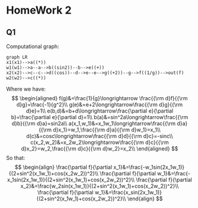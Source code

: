 # HomeWork 2

## Q1

Computational graph:

```mermaid
graph LR
x1(x1)-->a((*))
w1(w1)-->a--a-->b((sin2))--b-->e((+))
x2(x2)-->c--c-->d((cos))--d-->e--e-->g((+2))--g-->f((1/g))-->out(f)
w2(w2)-->c((*))
```

Where we have:
$$
\begin{aligned}
f(g)&=\frac{1}{g}\longrightarrow \frac{{\rm d}f}{{\rm d}g}=\frac{-1}{g^2}\\
g(e)&=e+2\longrightarrow\frac{{\rm d}g}{{\rm d}e}=1\\
e(b,d)&=b+d\longrightarrow\frac{\partial e}{\partial b}=\frac{\partial e}{\partial d}=1\\
b(a)&=sin^2a\longrightarrow\frac{{\rm d}b}{{\rm d}a}=sin2a\\
a(x_1,w_1)&=x_1w_1\longrightarrow\frac{{\rm d}a}{{\rm d}x_1}=w_1,\frac{{\rm d}a}{{\rm d}w_1}=x_1\\
d(c)&=cosc\longrightarrow\frac{{\rm d}d}{{\rm d}c}=-sinc\\
c(x_2,w_2)&=x_2w_2\longrightarrow\frac{{\rm d}c}{{\rm d}x_2}=w_2,\frac{{\rm d}c}{{\rm d}w_2}=x_2\\
\end{aligned}
$$
So that:
$$
\begin{align}
\frac{\partial f}{\partial x_1}&=\frac{-w_1sin(2x_1w_1)}{(2+sin^2(x_1w_1)+cos(x_2w_2))^2}\\
\frac{\partial f}{\partial w_1}&=\frac{-x_1sin(2x_1w_1)}{(2+sin^2(x_1w_1)+cos(x_2w_2))^2}\\
\frac{\partial f}{\partial x_2}&=\frac{w_2sin(x_1w_1)}{(2+sin^2(x_1w_1)+cos(x_2w_2))^2}\\
\frac{\partial f}{\partial w_1}&=\frac{x_sin(2x_1w_1)}{(2+sin^2(x_1w_1)+cos(x_2w_2))^2}\\
\end{align}
$$
